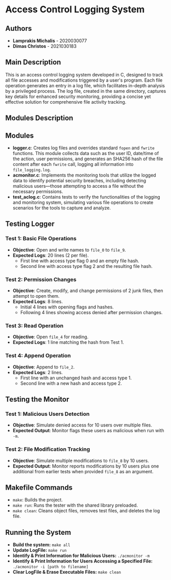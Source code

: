 # Access Control Logging System

## Authors

- **Lamprakis Michalis** - 2020030077
- **Dimas Christos** - 2021030183

## Main Description

This is an access control logging system developed in C, designed to track all file accesses and modifications triggered by a user's program. Each file operation generates an entry in a log file, which facilitates in-depth analysis by a privileged process. The log file, created in the same directory, captures key details for enhanced security monitoring, providing a concise yet effective solution for comprehensive file activity tracking.


## Modules Description

## Modules

- **logger.c**: Creates log files and overrides standard `fopen` and `fwrite` functions. This module collects data such as the user ID, date/time of the action, user permissions, and generates an SHA256 hash of the file content after each `fwrite` call, logging all information into `file_logging.log`.
- **acmonitor.c**: Implements the monitoring tools that utilize the logged data to identify potential security breaches, including detecting malicious users—those attempting to access a file without the necessary permissions.
- **test_aclog.c**: Contains tests to verify the functionalities of the logging and monitoring system, simulating various file operations to create scenarios for the tools to capture and analyze.

## Testing Logger

### Test 1: Basic File Operations
- **Objective**: Open and write names to `file_0` to `file_9`.
- **Expected Logs**: 20 lines (2 per file).
  - First line with access type flag 0 and an empty file hash.
  - Second line with access type flag 2 and the resulting file hash.

### Test 2: Permission Changes
- **Objective**: Create, modify, and change permissions of 2 junk files, then attempt to open them.
- **Expected Logs**: 8 lines.
  - Initial 4 lines with opening flags and hashes.
  - Following 4 lines showing access denied after permission changes.

### Test 3: Read Operation
- **Objective**: Open `file_4` for reading.
- **Expected Logs**: 1 line matching the hash from Test 1.

### Test 4: Append Operation
- **Objective**: Append to `file_2`.
- **Expected Logs**: 2 lines.
  - First line with an unchanged hash and access type 1.
  - Second line with a new hash and access type 2.

## Testing the Monitor

### Test 1: Malicious Users Detection
- **Objective**: Simulate denied access for 10 users over multiple files.
- **Expected Output**: Monitor flags these users as malicious when run with `-m`.

### Test 2: File Modification Tracking
- **Objective**: Simulate multiple modifications to `file_8` by 10 users.
- **Expected Output**: Monitor reports modifications by 10 users plus one additional from earlier tests when provided `file_8` as an argument.

## Makefile Commands

- `make`: Builds the project.
- `make run`: Runs the tester with the shared library preloaded.
- `make clean`: Cleans object files, removes test files, and deletes the log file.

## Running the System

- **Build the system:** `make all`
- **Update LogFile:** `make run`
- **Identify & Print Information for Malicious Users:** `./acmonitor -m`
- **Identify & Print Information for Users Accessing a Specified File:** `./acmonitor -i [path to filename]`
- **Clear LogFile & Erase Executable Files:** `make clean`


